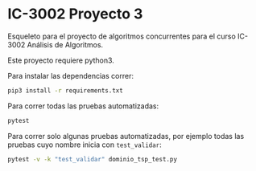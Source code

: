 # IC-3002 Proyecto 3

Esqueleto para el proyecto de algoritmos concurrentes para el curso IC-3002 Análisis de Algoritmos.

Este proyecto requiere python3.

Para instalar las dependencias correr:

```bash
pip3 install -r requirements.txt
```

Para correr todas las pruebas automatizadas:

```bash
pytest
```

Para correr solo algunas pruebas automatizadas, por ejemplo todas las pruebas cuyo nombre inicia con `test_validar`:

```bash
pytest -v -k "test_validar" dominio_tsp_test.py
```
